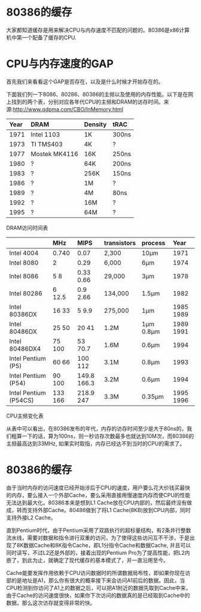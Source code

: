 # 80386的缓存

大家都知道缓存是用来解决CPU与内存速度不匹配的问题的。80386是x86计算机中第一个配备了缓存的CPU.

# CPU与内存速度的GAP

首先我们来看看这个GAP是否存在，以及是什么时候才开始存在的。

下面我们列一下8086、80286、80386的主频以及使用的内存性能。以下是在网上找到的两个表，分别对应各年代CPU的主频和DRAM的访存时间。来源:http://www.qdpma.com/CBO/InMemory.html

  


| Year | DRAM | Density | tRAC |
| :--- | :--- | :--- | :--- |
| 1971 | Intel 1103 | 1K | 300ns |
| 1973 | TI TMS403 | 4K | ? |
| 1977 | Mostek MK4116 | 16K | 250ns |
| 1980 | ? | 64K | 200ns |
| 1983 | ? | 256K | 150ns |
| 1986 | ? | 1M | ? |
| 1989 | ? | 4M | 80ns |
| 1992 | ? | 16M | ? |
| 1995 | ? | 64M | ? |

DRAM访问时间表



|  | MHz | MIPS | transistors | process | Year |
| :--- | :--- | :--- | :--- | :--- | :--- |
| Intel 4004 | 0.740 | 0.07 | 2,300 | 10µm | 1971 |
| Intel 8080 | 2 | 0.29 | 6,000 | 6µm | 1974 |
| Intel 8086 | 5 8 | 0.33 0.66 | 29,000 | 3µm | 1978 |
| Intel 80286 | 6 12.5 | 0.9 2.66 | 134,000 | 1.5µm | 1982 |
| Intel 80386DX | 16 33 | 5 9.9 | 275,000 | 1µm | 1985 1989 |
| Intel 80486DX | 25 50 | 20 41 | 1.2M | 1µm 0.8µm | 1989 1991 |
| Intel 80486DX4 | 75 100 | 53 70.7 | 1.6M | 0.6µm | 1994 |
| Intel Pentium \(P5\) | 60 66 | 100 112 | 3.1M | 0.8µm | 1993 |
| Intel Pentium \(P54\) | 90 100 | 149.8 166.3 | 3.2M | 0.6µm | 1994 |
| Intel Pentium \(P54CS\) | 133 166 | 218.9 247 | 3.3M | 0.35µm | 1995 1996 |

CPU主频变化表

从表中可以看出，在80386发布的年代，内存的访存时间至少是大于80ns的，我们粗算一下的话，算为100ns，则一秒访存次数最多也就达到10M次，而80386的主频最高达到33MHz, 如果实时取指，内存已经达不到当时的CPU的需求了。



#  80386的缓存

由于当时内存的访问速度已经开始涉后于CPU的速度，用户要么花大价钱买最快的内存，要么接入一个外部Cache，要么采用直接用慢速度内存而使CPU的性能无法达到最大化。80386本来是想到L1 Cache放在CPU内部的，然后最终没有做成，转而支持外部Cache。80486做到了将L1 Cache\(8KB\)放到CPU内部，同时支持外接L2 Cache。

直到Pentium时代，由于Pentium采用了双路执行的超标量结构，有2条并行整数流水线，需要对数据和指令进行双重的访问，为了使得这些访问互不干涉，于是出现了8K数据Cache和8K指令Cache，即L1分指令Cache和数据Cache, 并且可以同时读写，不过L2还是外部的，接着出现的Pentium Pro为了提高性能，把L2内嵌了，到此为止，就确定了现代缓存的基本模式了，并一直沿用至今。



Cache能要发挥作用依赖于CPU访问数据时的所谓数据局布性，即如果你现在访部的是地址是A1，那么你有很大的概率接下来会访问A1前后的数据。因此，当CPU检测到你访问了A1上的数据之后，可以把A1附近的数据先取到Cache中来，由于Cache的访问速度很快，如果你下次访问的数据真的是已经取到Cache中的数据，那么这次访存就变得非常的快。





